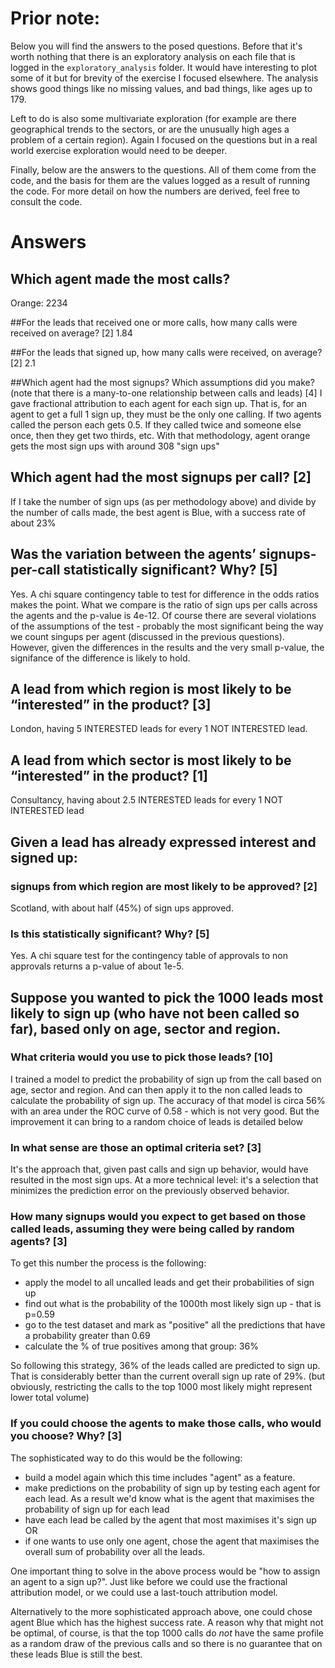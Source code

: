 # Prior note:
Below you will find the answers to the posed questions. Before that it's worth nothing that there is an exploratory analysis on each file that is logged in the `exploratory_analysis` folder. 
It would have interesting to plot some of it but for brevity of the exercise I focused elsewhere. 
The analysis shows good things like no missing values, and bad things, like ages up to 179. 

Left to do is also some multivariate exploration (for example are there geographical trends to the sectors, or are the unusually high ages a problem of a certain region). Again I focused on the questions but in a real world exercise exploration would need to be deeper. 

Finally, below are the answers to the questions. All of them come from the code, and the basis for them are the values logged as a result of running the code. For more detail on how the numbers are derived, feel free to consult the code. 

# Answers


## Which agent made the most calls? 
Orange: 2234

##For the leads that received one or more calls, how many calls were received on average? [2]
1.84


##For the leads that signed up, how many calls were received, on average? [2]
2.1


##Which agent had the most signups? Which assumptions did you make? (note that there is a many-to-one relationship between calls and leads) [4]
I gave fractional attribution to each agent for each sign up. That is, for an agent to get a full 1 sign up, they must be the only one calling. If two agents called the person each gets 0.5. If they called twice and someone else once, then they get two thirds, etc. 
With that methodology, agent orange gets the most sign ups with around 308 "sign ups"


## Which agent had the most signups per call? [2]
If I take the number of sign ups (as per methodology above) and divide by the number of calls made, the best agent is Blue, with a success rate of about 23%


## Was the variation between the agents’ signups-per-call statistically significant? Why? [5]
Yes. A chi square contingency table to test for difference in the odds ratios makes the point. What we compare is the ratio of sign ups per calls across the agents and the p-value is 4e-12.
Of course there are several violations of the assumptions of the test - probably the most significant being the way we count singups per agent (discussed in the previous questions). 
However, given the differences in the results and the very small p-value, the signifance of the difference is likely to hold.


## A lead from which region is most likely to be “interested” in the product? [3]
London, having 5 INTERESTED leads for every 1 NOT INTERESTED lead.



## A lead from which sector is most likely to be “interested” in the product? [1]
Consultancy, having about 2.5 INTERESTED leads for every 1 NOT INTERESTED lead


## Given a lead has already expressed interest and signed up: 

### signups from which region are most likely to be approved? [2]
Scotland, with about half (45%) of sign ups approved. 
### Is this statistically significant? Why? [5]
Yes. A chi square test for the contingency table of approvals to non approvals returns a p-value of about 1e-5.



## Suppose you wanted to pick the 1000 leads most likely to sign up (who have not been called so far), based only on age, sector and region.

### What criteria would you use to pick those leads? [10]
I trained a model to predict the probability of sign up from the call based on age, sector and region. And can then apply it to the non called leads to calculate the probability of sign up. 
The accuracy of that model is circa 56% with an area under the ROC curve of 0.58 - which is not very good. But the improvement it can bring to a random choice of leads is detailed below 

### In what sense are those an optimal criteria set? [3]
It's the approach that, given past calls and sign up behavior, would have resulted in the most sign ups. 
At a more technical level: it's a selection that minimizes the prediction error on the previously observed behavior. 

### How many signups would you expect to get based on those called leads, assuming they were being called by random agents? [3]
To get this number the process is the following: 
* apply the model to all uncalled leads and get their probabilities of sign up
* find out what is the probability of the 1000th most likely sign up - that is p=0.59 
* go to the test dataset and mark as "positive" all the predictions that have a probability greater than 0.69
* calculate the % of true positives among that group: 36%

So following this strategy, 36% of the leads called are predicted to sign up. That is considerably better than the current overall sign up rate of 29%. (but obviously, restricting the calls to the top 1000 most likely might represent lower total volume)

### If you could choose the agents to make those calls, who would you choose? Why? [3]
The sophisticated way to do this would be the following: 
* build a model again which this time includes "agent" as a feature.
* make predictions on the probability of sign up by testing each agent for each lead. As a result we'd know what is the agent that maximises the probability of sign up for each lead
* have each lead be called by the agent that most maximises it's sign up OR
* if one wants to use only one agent, chose the agent that maximises the overall sum of probability over all the leads. 

One important thing to solve in the above process would be "how to assign an agent to a sign up?". Just like before we could use the fractional attribution model, or we could use a last-touch attribution model. 

Alternatively to the more sophisticated approach above, one could chose agent Blue which has the highest success rate. A reason why that might not be optimal, of course, is that the top 1000 calls do *not* have the same profile as a random draw of the previous calls and so there is no guarantee that on these leads Blue is still the best. 